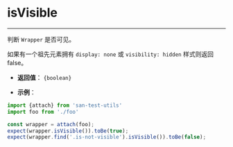 # isVisible
---

判断 `Wrapper` 是否可见。

如果有一个祖先元素拥有 `display: none` 或 `visibility: hidden` 样式则返回 false。

* **返回值**： `{boolean}`

* **示例**：

```js
import {attach} from 'san-test-utils'
import foo from './foo'

const wrapper = attach(foo);
expect(wrapper.isVisible()).toBe(true);
expect(wrapper.find('.is-not-visible').isVisible()).toBe(false);
```
